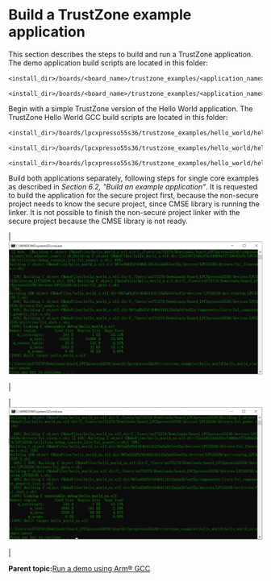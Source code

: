 # Build a TrustZone example application

This section describes the steps to build and run a TrustZone application. The demo application build scripts are located in this folder:

```
<install_dir>/boards/<board_name>/trustzone_examples/<application_name>/<core_type>/iar/<application_name>_ns/armgcc
```

```
<install_dir>/boards/<board_name>/trustzone_examples/<application_name>/<core_type>/iar/<application_name>_s/armgcc
```

Begin with a simple TrustZone version of the Hello World application. The TrustZone Hello World GCC build scripts are located in this folder:

```
<install_dir>/boards/lpcxpresso55s36/trustzone_examples/hello_world/hello_world_ns/iar/hello_world_ns.eww
```

```
<install_dir>/boards/lpcxpresso55s36/trustzone_examples/hello_world/hello_world_s/iar/hello_world_s.eww
```

```
<install_dir>/boards/lpcxpresso55s36/trustzone_examples/hello_world/hello_world_s/iar/hello_world.eww
```

Build both applications separately, following steps for single core examples as described in *Section 6.2, "Build an example application”*. It is requested to build the application for the secure project first, because the non-secure project needs to know the secure project, since CMSE library is running the linker. It is not possible to finish the non-secure project linker with the secure project because the CMSE library is not ready.

|![](../images/p39-1.png "hello_world_s example build successful")

|

|![](../images/p39-2.png "hello_world_ns example build successful")

|

**Parent topic:**[Run a demo using Arm® GCC](../topics/run_a_demo_using_arm__gcc.md)

